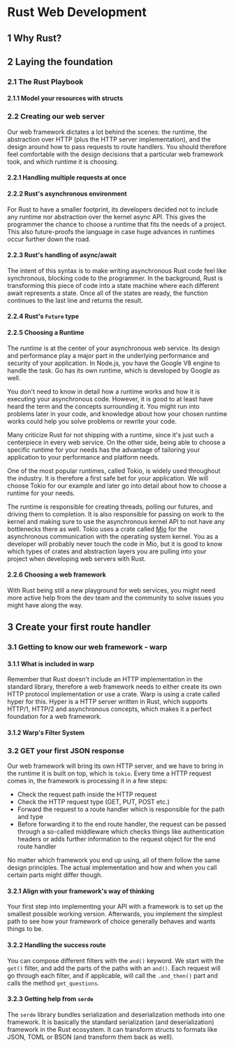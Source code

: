 # Rust Web Development

## 1 Why Rust?

## 2 Laying the foundation

### 2.1 The Rust Playbook

#### 2.1.1 Model your resources with structs

### 2.2 Creating our web server

Our web framework dictates a lot behind the scenes: the runtime, the abstraction over HTTP (plus the HTTP server implementation), and the design around how to pass requests to route handlers.
You should therefore feel comfortable with the design decisions that a particular web framework took, and which runtime it is choosing.

#### 2.2.1 Handling multiple requests at once

#### 2.2.2 Rust's asynchronous environment

For Rust to have a smaller footprint, its developers decided not to include any runtime nor abstraction over the kernel async API.
This gives the programmer the chance to choose a runtime that fits the needs of a project.
This also future-proofs the language in case huge advances in runtimes occur further down the road.

#### 2.2.3 Rust's handling of async/await

The intent of this syntax is to make writing asynchronous Rust code feel like synchronous, blocking code to the programmer.
In the background, Rust is transforming this piece of code into a state machine where each different await represents a state.
Once all of the states are ready, the function continues to the last line and returns the result.

#### 2.2.4 Rust's `Future` type

#### 2.2.5 Choosing a Runtime

The *runtime* is at the center of your asynchronous web service.
Its design and performance play a major part in the underlying performance and security of your application.
In Node.js, you have the Google V8 engine to handle the task.
Go has its own runtime, which is developed by Google as well.

You don't need to know in detail how a runtime works and how it is executing your asynchronous code.
However, it is good to at least have heard the term and the concepts surrounding it.
You might run into problems later in your code, and knowledge about how your chosen runtime works could help you solve problems or rewrite your code.

Many criticize Rust for not shipping with a runtime, since it's just such a centerpiece in every web service.
On the other side, being able to choose a specific runtime for your needs has the advantage of tailoring your application to your performance and platform needs.

One of the most popular runtimes, called Tokio, is widely used throughout the industry.
It is therefore a first safe bet for your application.
We will choose Tokio for our example and later go into detail about how to choose a runtime for your needs.

The runtime is responsible for creating threads, polling our futures, and driving them to completion.
It is also responsible for passing on work to the kernel and making sure to use the asynchronous kernel API to not have any bottlenecks there as well.
Tokio uses a crate called [Mio](https://github.com/tokio-rs/mio) for the asynchronous communication with the operating system kernel.
You as a developer will probably never touch the code in Mio, but it is good to know which types of crates and abstraction layers you are pulling into your project when developing web servers with Rust.

#### 2.2.6 Choosing a web framework

With Rust being still a new playground for web services, you might need more active help from the dev team and the community to solve issues you might have along the way.

## 3 Create your first route handler

### 3.1 Getting to know our web framework - warp

#### 3.1.1 What is included in warp

Remember that Rust doesn't include an HTTP implementation in the standard library, therefore a web framework needs to either create its own HTTP protocol implementation or use a crate.
Warp is using a crate called hyper for this.
Hyper is a HTTP server written in Rust, which supports HTTP/1, HTTP/2 and asynchronous concepts, which makes it a perfect foundation for a web framework.

#### 3.1.2 Warp's Filter System

### 3.2 GET your first JSON response

Our web framework will bring its own HTTP server, and we have to bring in the runtime it is built on top, which is `tokio`.
Every time a HTTP request comes in, the framework is processing it in a few steps:
* Check the request path inside the HTTP request
* Check the HTTP request type (GET, PUT, POST etc.)
* Forward the request to a route handler which is responsible for the path and type
* Before forwarding it to the end route handler, the request can be passed through a so-called middleware which checks things like authentication headers or adds further information to the request object for the end route handler

No matter which framework you end up using, all of them follow the same design principles.
The actual implementation and how and when you call certain parts might differ though.

#### 3.2.1 Align with your framework's way of thinking

Your first step into implementing your API with a framework is to set up the smallest possible working version.
Afterwards, you implement the simplest path to see how your framework of choice generally behaves and wants things to be.

#### 3.2.2 Handling the success route

You can compose different filters with the `and()` keyword.
We start with the `get()` filter, and add the parts of the paths with an `and()`.
Each request will go through each filter, and if applicable, will call the `.and_then()` part and calls the method `get_questions`.

#### 3.2.3 Getting help from `serde`

The `serde` library bundles serialization and deserialization methods into one framework.
It is basically the standard serialization (and deserialization) framework in the Rust ecosystem.
It can transform structs to formats like JSON, TOML or BSON (and transform them back as well).
